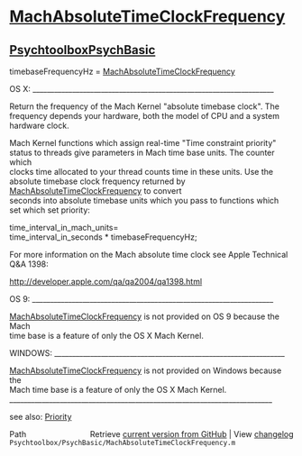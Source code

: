 # [MachAbsoluteTimeClockFrequency](MachAbsoluteTimeClockFrequency)
## [Psychtoolbox](Psychtoolbox)[PsychBasic](PsychBasic)

timebaseFrequencyHz = [MachAbsoluteTimeClockFrequency](MachAbsoluteTimeClockFrequency)  
  
OS X: \_\_\_\_\_\_\_\_\_\_\_\_\_\_\_\_\_\_\_\_\_\_\_\_\_\_\_\_\_\_\_\_\_\_\_\_\_\_\_\_\_\_\_\_\_\_\_\_\_\_\_\_\_\_\_\_\_\_\_\_\_\_\_\_\_\_\_  
  
Return the frequency of the Mach Kernel "absolute timebase clock".  The  
frequency depends your  hardware, both the model of CPU and a system  
hardware clock.  
  
Mach Kernel functions which assign real-time "Time constraint priority"  
status to threads give parameters in Mach time base units. The counter which  
clocks time allocated to your thread counts time in these units.  Use the  
absolute timebase clock frequency returned by [MachAbsoluteTimeClockFrequency](MachAbsoluteTimeClockFrequency) to convert  
seconds into absolute timebase units which you pass to functions which  
set which set priority:  
  
  time\_interval\_in\_mach\_units=   
       time\_interval\_in\_seconds \* timebaseFrequencyHz;  
  
For more information on the Mach absolute time clock see Apple Technical  
Q&A 1398:  
  
 http://developer.apple.com/qa/qa2004/qa1398.html  
  
OS 9: \_\_\_\_\_\_\_\_\_\_\_\_\_\_\_\_\_\_\_\_\_\_\_\_\_\_\_\_\_\_\_\_\_\_\_\_\_\_\_\_\_\_\_\_\_\_\_\_\_\_\_\_\_\_\_\_\_\_\_\_\_\_\_\_\_\_\_  
  
[MachAbsoluteTimeClockFrequency](MachAbsoluteTimeClockFrequency) is not provided on OS 9 because the Mach  
time base is a feature of only the OS X Mach Kernel.    
  
  
WINDOWS: \_\_\_\_\_\_\_\_\_\_\_\_\_\_\_\_\_\_\_\_\_\_\_\_\_\_\_\_\_\_\_\_\_\_\_\_\_\_\_\_\_\_\_\_\_\_\_\_\_\_\_\_\_\_\_\_\_\_\_\_\_\_\_\_  
  
[MachAbsoluteTimeClockFrequency](MachAbsoluteTimeClockFrequency) is not provided on Windows because the  
Mach time base is a feature of only the OS X Mach Kernel.     
\_\_\_\_\_\_\_\_\_\_\_\_\_\_\_\_\_\_\_\_\_\_\_\_\_\_\_\_\_\_\_\_\_\_\_\_\_\_\_\_\_\_\_\_\_\_\_\_\_\_\_\_\_\_\_\_\_\_\_\_\_\_\_\_\_\_\_\_\_\_\_\_\_  
  
see also: [Priority](Priority)  




<div class="code_header" style="text-align:right;">
  <span style="float:left;">Path&nbsp;&nbsp;</span> <span class="counter">Retrieve <a href=
  "https://raw.github.com/Psychtoolbox-3/Psychtoolbox-3/beta/Psychtoolbox/PsychBasic/MachAbsoluteTimeClockFrequency.m">current version from GitHub</a> | View <a href=
  "https://github.com/Psychtoolbox-3/Psychtoolbox-3/commits/beta/Psychtoolbox/PsychBasic/MachAbsoluteTimeClockFrequency.m">changelog</a></span>
</div>
<div class="code">
  <code>Psychtoolbox/PsychBasic/MachAbsoluteTimeClockFrequency.m</code>
</div>

